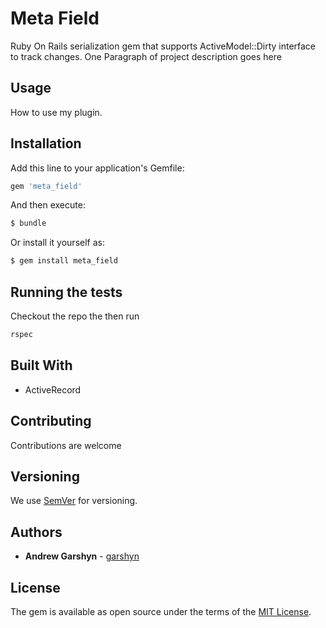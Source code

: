 # Meta Field

Ruby On Rails serialization gem that supports ActiveModel::Dirty interface to track changes.
One Paragraph of project description goes here

## Usage
How to use my plugin.

## Installation
Add this line to your application's Gemfile:

```ruby
gem 'meta_field'
```

And then execute:
```bash
$ bundle
```

Or install it yourself as:
```bash
$ gem install meta_field
```

## Running the tests

Checkout the repo the then run

```ruby
rspec
```

## Built With

* ActiveRecord

## Contributing

Contributions are welcome

## Versioning

We use [SemVer](http://semver.org/) for versioning.

## Authors

* **Andrew Garshyn** - [garshyn](https://github.com/garshyn)

<!-- See also the list of [contributors](https://github.com/your/project/contributors) who participated in this project. -->

## License

The gem is available as open source under the terms of the [MIT License](http://opensource.org/licenses/MIT).
